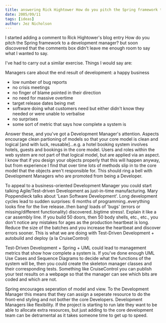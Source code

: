 ```yaml
---
title: answering Rick Hightower How do you pitch the Spring framework to a development manager?
date: 2005/09/11
tags: [ideas]
author: Jez Nicholson
---
```

I started adding a comment to Rick Hightower's blog entry How do you pitch the Spring framework to a development manager? but soon discovered that the comments box didn't leave me enough room to say what I wanted to say.

I've had to carry out a similar exercise. Things I would say are:

Managers care about the end result of development: a happy business

* low number of bug reports
* no crisis meetings
* no finger of blame pointed in their direction
* no need for massive overtime
* target release dates being met
* software doing what customers need but either didn't know they needed or were unable to verbalise
* no surprises
* some sort of metric that says how complete a system is

Answer these, and you've got a Development Manager's attention.
Aspects encourage clean partioning of models so that your core model is clean and logical [and with luck, reusable]...e.g. a hotel booking system involves hotels, guests and bookings in the core model. Users and roles within the web system are not part of that logical model, but are applied via an aspect. I know that if you design your objects properly that this will happen anyway, but from experience I find that over time lots of methods slip in to the core model that the objects aren't responsible for. This should ring a bell with Development Managers who are promoted from being a Developer.

To appeal to a business-oriented Development Manager you could start talking Agile/Test-driven Development as just-in-time manufacturing. Mary Poppendieck talks about 'Lean Software Development'. Long development cycles lead to sudden surprises: 6 months of programming..everything looks fine for the live release..then bang! loads of 'bugs' (errors or missing/different functionality) discovered..bigtime stress!. Explain it like a car assembly line. If you build 50 doors, then 50 body shells, etc., etc., you don't notice any mistakes for ages as the production heartbeat is long. Reduce the size of the batches and you increase the heartbeat and discover errors sooner. This is what we are doing with Test-Driven Development + autobuild and deploy (a la CruiseControl)

Test-Driven Development + Spring + UML could lead to management metrics that show how complete a system is. If you've done enough UML Use Cases and Sequence Diagrams to decide what the functions of the system will be, then you could create the skeleton manager classes and their corresponding tests. Something like CruiseControl you can publish your test results on a webpage so that the manager can see which bits are coded and which are not.

Spring encourages seperation of model and view. To the Development Manager this means that they can assign a seperate resource to do the front-end styling and not bother the core Developers. Development Managers like flexibility. If the project is starting to run late they want to be able to allocate extra resources, but just adding to the core development team can be detramental as it takes someone time to get up to speed.